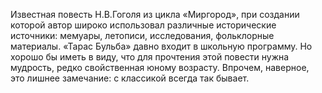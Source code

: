 <!--2017-01-02 12:52:07-->
Известная повесть Н.В.Гоголя из цикла «Миргород», при создании которой автор широко использовал различные исторические источники: мемуары, летописи, исследования, фольклорные материалы.
    «Тарас Бульба» давно входит в школьную программу. Но хорошо бы иметь в виду, что для прочтения этой повести нужна мудрость, редко свойственная юному возрасту. Впрочем, наверное, это лишнее замечание: с классикой всегда так бывает.